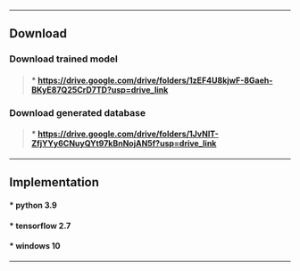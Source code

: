 -----------------------------------------------------------------------------------------------------------------------------

## Download


### Download trained model

>#### * https://drive.google.com/drive/folders/1zEF4U8kjwF-8Gaeh-BKyE87Q25CrD7TD?usp=drive_link


### Download generated database

>#### * https://drive.google.com/drive/folders/1JvNIT-ZfjYYy6CNuyQYt97kBnNojAN5f?usp=drive_link
-----------------------------------------------------------------------------------------------------------------------------

## Implementation


#### * python 3.9

#### * tensorflow 2.7

#### * windows 10

-----------------------------------------------------------------------------------------------------------------------------
